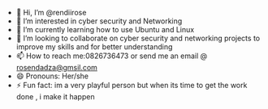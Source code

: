 - 👋 Hi, I’m @rendiirose
- 👀 I’m interested in cyber security and Networking 
- 🌱 I’m currently learning how to use Ubuntu and Linux
- 💞️ I’m looking to collaborate on cyber security and networking projects to improve my skills and for better understanding
- 📫 How to reach me:0826736473 or send me an email @ rosendadza@gmsil.com
- 😄 Pronouns: Her/she
- ⚡ Fun fact: im a very playful person but when its time to get the work done , i make it happen 

<!---
rendiirose/rendiirose is a ✨ special ✨ repository because its `README.md` (this file) appears on your GitHub profile.
You can click the Preview link to take a look at your changes.
--->
